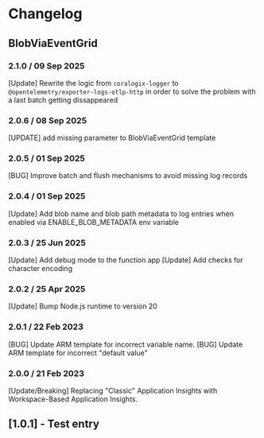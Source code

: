 # Changelog

## BlobViaEventGrid
<!-- To add a new entry write: -->
<!-- ### version / full date -->
<!-- * [Update/Bug fix] message that describes the changes that you apply -->

### 2.1.0 / 09 Sep 2025
[Update] Rewrite the logic from `coralogix-logger` to `@opentelemetry/exporter-logs-otlp-http` in order to solve the problem with a last batch getting dissappeared

### 2.0.6 / 08 Sep 2025
[UPDATE] add missing parameter to BlobViaEventGrid template

### 2.0.5 / 01 Sep 2025
[BUG] Improve batch and flush mechanisms to avoid missing log records

### 2.0.4 / 01 Sep 2025
[Update] Add blob name and blob path metadata to log entries when enabled via ENABLE_BLOB_METADATA env variable

### 2.0.3 / 25 Jun 2025
[Update] Add debug mode to the function app
[Update] Add checks for character encoding

### 2.0.2 / 25 Apr 2025
[Update] Bump Node.js runtime to version 20

### 2.0.1 / 22 Feb 2023
[BUG] Update ARM template for incorrect variable name.
[BUG] Update ARM template for incorrect "default value"

### 2.0.0 / 21 Feb 2023
[Update/Breaking] Replacing "Classic" Application Insights with Workspace-Based Application Insights.
## [1.0.1] - Test entry
